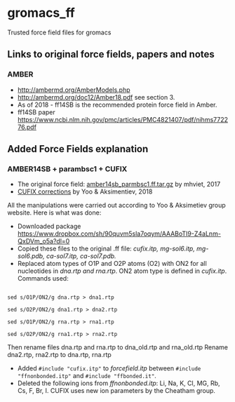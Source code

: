# gromacs_ff
Trusted force field files for gromacs

## Links to original force fields, papers and notes
### AMBER
- http://ambermd.org/AmberModels.php
- http://ambermd.org/doc12/Amber18.pdf see section 3.
- As of 2018 -  ff14SB is the recommended protein force field in Amber.
- ff14SB paper https://www.ncbi.nlm.nih.gov/pmc/articles/PMC4821407/pdf/nihms772276.pdf

## Added Force Fields explanation 
### AMBER14SB + parambsc1 + CUFIX
 - The original force field: [amber14sb_parmbsc1.ff.tar.gz](http://www.gromacs.org/Downloads/User_contributions/Force_fields) by mhviet, 2017
 - [CUFIX corrections](http://bionano.physics.illinois.edu/CUFIX) by Yoo & Aksimentiev, 2018
 
 All the manipulations were carried out according to Yoo & Aksimetiev group website. Here is what was done:
   - Downloaded package https://www.dropbox.com/sh/90quvm5sla7oqym/AAABoTI9-Z4aLnm-QxDVm_o5a?dl=0
   - Copied these files to the original .ff file: *cufix.itp, 
                                                    mg-sol6.itp,
                                                    mg-sol6.pdb,
                                                    ca-sol7.itp,
                                                    ca-sol7.pdb.*
   -  Replaced atom types of O1P and O2P atoms (O2) with ON2 for all nucleotides in *dna.rtp and rna.rtp*. ON2 atom type is defined in *cufix.itp*.
   Commands used:
   ``` 
    
   sed s/O1P/ON2/g dna.rtp > dna1.rtp
   
   sed s/O2P/ON2/g dna1.rtp > dna2.rtp
  
   sed s/O1P/ON2/g rna.rtp > rna1.rtp
   
   sed s/O2P/ON2/g rna1.rtp > rna2.rtp
   ```
   Then rename files dna.rtp and rna.rtp to dna_old.rtp and rna_old.rtp
   Rename dna2.rtp, rna2.rtp to dna.rtp, rna.rtp
   - Added ``` #include "cufix.itp" ``` to *forcefield.itp* between ``` #include "ffnonbonded.itp" ``` and ``` #include "ffbonded.it" ```.
   - Deleted the following ions from *ffnonbonded.itp*: 
      Li, Na, K, Cl, MG, Rb, Cs, F, Br, I. 
      CUFIX uses new ion parameters by the Cheatham group.
   
